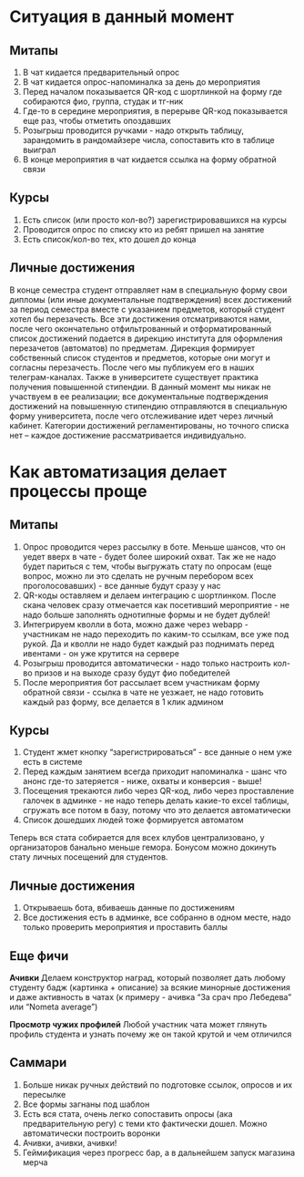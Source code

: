# Ситуация в данный момент
## Митапы
1. В чат кидается предварительный опрос
2. В чат кидается опрос-напоминалка за день до мероприятия
3. Перед началом показывается QR-код с шортлинкой на форму где собираются фио, группа, студак и тг-ник
4. Где-то в середине мероприятия, в перерыве QR-код показывается еще раз, чтобы отметить опоздавших
5. Розыгрыш проводится ручками - надо открыть таблицу, зарандомить в рандомайзере числа, сопоставить кто в таблице выиграл
6. В конце мероприятия в чат кидается ссылка на форму обратной связи

## Курсы
 1. Есть список (или просто кол-во?) зарегистрировавшихся на курсы
 2. Проводится опрос по списку кто из ребят пришел на занятие
 3. Есть список/кол-во тех, кто дошел до конца
 
## Личные достижения
В конце семестра студент отправляет нам в специальную форму свои дипломы (или иные документальные подтверждения) всех достижений за период семестра вместе с указанием предметов, который студент хотел бы перезачесть. Все эти достижения отсматриваются нами, после чего окончательно отфильтрованный и отформатированный список достижений подается в дирекцию института для оформления перезачетов (автоматов) по предметам. Дирекция формирует собственный список студентов и предметов, которые они могут и согласны перезачесть. После чего мы публикуем его в наших телеграм-каналах. Также в университете существует практика получения повышенной стипендии. В данный момент мы никак не участвуем в ее реализации; все документальные подтверждения достижений на повышенную стипендию отправляются в специальную форму университета, после чего отслеживание идет через личный кабинет. Категории достижений регламентированы, но точного списка нет – каждое достижение рассматривается индивидуально.

# Как автоматизация делает процессы проще
## Митапы
1. Опрос проводится через рассылку в боте. Меньше шансов, что он уедет вверх в чате - будет более широкий охват. Так же не надо будет париться с тем, чтобы выгружать стату по опросам (еще вопрос, можно ли это сделать не ручным перебором всех проголосовавших) - все данные будут сразу у нас
2. QR-коды оставляем и делаем интеграцию с шортлинком. После скана человек сразу отмечается как посетивший мероприятие - не надо больше заполнять однотипные формы и не будет дублей!
3. Интегрируем кволли в бота, можно даже через webapp - участникам не надо переходить по каким-то ссылкам, все уже под рукой. Да и кволли не надо будет каждый раз поднимать перед ивентами - он уже крутится на сервере
4. Розыгрыш проводится автоматически - надо только настроить кол-во призов и на выходе сразу будут фио победителей
5. После мероприятия бот рассылает всем участникам форму обратной связи - ссылка в чате не уезжает, не надо готовить каждый раз форму, все делается в 1 клик админом

## Курсы
1. Студент жмет кнопку “зарегистрироваться” - все данные о нем уже есть в системе
2. Перед каждым занятием всегда приходит напоминалка - шанс что анонс где-то затеряется - ниже, охваты и конверсия - выше!
3. Посещения трекаются либо через QR-код, либо через проставление галочек в админке - не надо теперь делать какие-то excel таблицы, сгружать все потом в базу, потому что это делается автоматически
4. Список дошедших людей тоже формируется автоматом

Теперь вся стата собирается для всех клубов централизовано, у организаторов банально меньше гемора. Бонусом можно докинуть стату личных посещений для студентов.

## Личные достижения
1. Открываешь бота, вбиваешь данные по достижениям
2. Все достижения есть в админке, все собранно в одном месте, надо только проверить мероприятия и проставить баллы

## Еще фичи
**Ачивки**
Делаем конструктор наград, который позволяет дать любому студенту бадж (картинка + описание) за всякие минорные достижения и даже активность в чатах (к примеру - ачивка “За срач про Лебедева” или “Nometa average”)

**Просмотр чужих профилей**
Любой участник чата может глянуть профиль студента и узнать почему же он такой крутой и чем отличился

## Саммари
1. Больше никак ручных действий по подготовке ссылок, опросов и их пересылке
2. Все формы загнаны под шаблон
3. Есть вся стата, очень легко сопоставить опросы (ака предварительную регу) с теми кто фактически дошел. Можно автоматически построить воронки
4. Ачивки, ачивки, ачивки!
5. Геймификация через прогресс бар, а в дальнейшем запуск магазина мерча